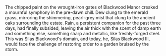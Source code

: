 The chipped paint on the wrought-iron gates of Blackwood Manor creaked a mournful symphony in the pre-dawn chill.  Dew clung to the emerald grass, mirroring the shimmering, pearl-grey mist that clung to the ancient oaks surrounding the estate.  Rain, a persistent companion for the past three days, had finally subsided, leaving the air thick with the scent of damp earth and something else, something sharp and metallic, like freshly-forged steel.  This was Silas Blackwood's domain, and today, he, Silas Blackwood III, would face the challenge of restoring order to a garden bruised by the storm.

